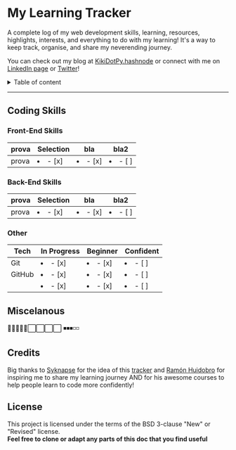 # My Learning Tracker
A complete log of my web development skills, learning, resources, highlights, interests, and everything to do with my learning! 
It's a way to keep track, organise, and share my neverending journey.

You can check out my blog at [KikiDotPy.hashnode](https://kikidotpy.hashnode.dev) or connect with me on [LinkedIn page](https://www.linkedin.com/in/chiara-disano/) or [Twitter](https://twitter.com/KikiDotPy)!

<details>
<summary>Table of content</summary>

## Table of Content
- [Courses Taken]() ????
- [Front-End Skills]()
- [Back-End Skills]()
- [Miscelanous]()
- [Credits]()
- [License]()

</details>

---

## Coding Skills
  ### Front-End Skills
  
|prova | Selection |    bla    | bla2 |
| -------- | --------- | ------ | -------- |
| prova | <li>- [x] </li> | <li>- [x] </li> | <li>- [ ] </li>  |
  
  ### Back-End Skills
  
|prova | Selection |    bla    | bla2 |
| -------- | --------- | ------ | -------- |
| prova | <li>- [x] </li> | <li>- [x] </li> | <li>- [ ] </li>  |
  
  ### Other
  
|Tech | In Progress |    Beginner    | Confident |
| -------- | --------- | ------ | -------- |
| Git | <li>- [x] </li> | <li>- [x] </li> | <li>- [ ] </li>  |
| GitHub | <li>- [x] </li> | <li>- [x] </li> | <li>- [ ] </li>  |
|  | <li>- [x] </li> | <li>- [x] </li> | <li>- [ ] </li>  |

## Miscelanous

</details>



🔳🔳🔳🔳🔳⬜️⬜️⬜️⬜️
◾◾◾◽◽

## Credits
Big thanks to [Syknapse](https://github.com/Syknapse) for the idea of this [tracker](https://github.com/Syknapse/My-Learning-Tracker-first-ten-months) and [Ramón Huidobro](https://twitter.com/hola_soy_milk) for inspiring me to share my learning journey AND for his awesome courses to help people learn to code more confidently!

## License
This project is licensed under the terms of the BSD 3-clause "New" or "Revised" license.<br>
**Feel free to clone or adapt any parts of this doc that you find useful**

